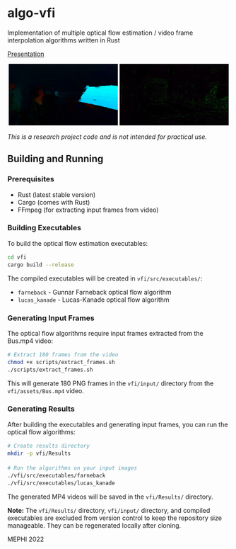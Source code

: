 # algo-vfi

Implementation of multiple optical flow estimation / video frame interpolation algorithms written in Rust

[Presentation](vfi/assets/VFI-Presentation.webm)

<p align="center">
  <img src="https://github.com/GregoryKogan/GregoryKogan/blob/main/readme_assets/flow.gif" width=49% />
  <img src="https://github.com/GregoryKogan/algo-vfi/blob/main/vfi/assets/vector-field.png" width=49% />
<p/>

*This is a research project code and is not intended for practical use.*

## Building and Running

### Prerequisites

- Rust (latest stable version)
- Cargo (comes with Rust)
- FFmpeg (for extracting input frames from video)

### Building Executables

To build the optical flow estimation executables:

```bash
cd vfi
cargo build --release
```

The compiled executables will be created in `vfi/src/executables/`:

- `farneback` - Gunnar Farneback optical flow algorithm
- `lucas_kanade` - Lucas-Kanade optical flow algorithm

### Generating Input Frames

The optical flow algorithms require input frames extracted from the Bus.mp4 video:

```bash
# Extract 180 frames from the video
chmod +x scripts/extract_frames.sh
./scripts/extract_frames.sh
```

This will generate 180 PNG frames in the `vfi/input/` directory from the `vfi/assets/Bus.mp4` video.

### Generating Results

After building the executables and generating input frames, you can run the optical flow algorithms:

```bash
# Create results directory
mkdir -p vfi/Results

# Run the algorithms on your input images
./vfi/src/executables/farneback
./vfi/src/executables/lucas_kanade
```

The generated MP4 videos will be saved in the `vfi/Results/` directory.

**Note:** The `vfi/Results/` directory, `vfi/input/` directory, and compiled executables are excluded from version control to keep the repository size manageable. They can be regenerated locally after cloning.

MEPHI 2022
